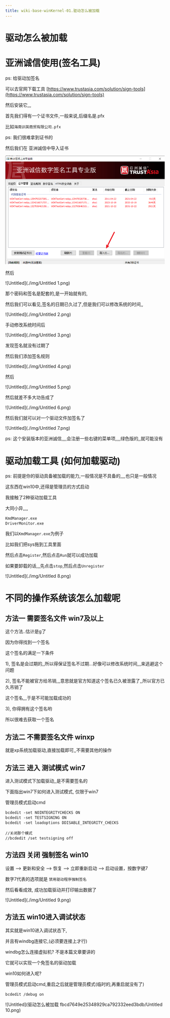 ```yaml
---
title: wiki-base-winKernel-01.驱动怎么被加载
---
```

# 驱动怎么被加载

# 亚洲诚信使用(签名工具)

ps: 给驱动加签名

可以去官网下载工具 [https://www.trustasia.com/solution/sign-tools](https://www.trustasia.com/solution/sign-tools)

然后安装它,,,

首先我们得有一个证书文件,一般来说,后缀名是.pfx

比如`海南训英商贸有限公司.pfx`

ps: 我们很难拿到证书的

然后我们在 亚洲诚信中导入证书

![Untitled](./img/Untitled.png)

然后

![Untitled](./img/Untitled 1.png)

那个密码和签名是配套的,是一开始就有的,

然后我们可以看见,签名的日期已久过了,但是我们可以修改系统的时间,,

![Untitled](./img/Untitled 2.png)

手动修改系统时间后

![Untitled](./img/Untitled 3.png)

发现签名就没有过期了

然后我们添加签名规则

![Untitled](./img/Untitled 4.png)

然后

![Untitled](./img/Untitled 5.png)

然后就差不多大功告成了

![Untitled](./img/Untitled 6.png)

然后我们就可以对一个驱动文件加签名了

![Untitled](./img/Untitled 7.png)

ps: 这个安装版本的亚洲诚信,,,,会注册一些右键的菜单项,,,,绿色版的,,就可能没有

# 驱动加载工具 (如何加载驱动)

ps: 前提是你的驱动具备被加载的能力,一般情况是不具备的,,,,也只是一般情况

这东西在win10中,还得是管理员的方式启动

我接触了2种驱动加载工具

大同小异,,,,

```
KmdManager.exe
DriverMonitor.exe
```

我们以`KmdManager.exe`为例子

比如我们把sys拖到工具里面

然后点击`Register`,然后点击`Run`就可以成功加载

如果要卸载的话,,,先点击`stop`,然后点击`Unregister`

![Untitled](./img/Untitled 8.png)

# 不同的操作系统该怎么加载呢

## 方法一 需要签名文件 win7及以上

这个方法..估计是g了

因为你得找到一个签名

这个签名的满足一下条件

1), 签名是会过期的,,所以得保证签名不过期...好像可以修改系统时间,,,来逃避这个问题

2), 签名不能被官方给吊销,,,意思就是官方知道这个签名已久被泄露了,,所以官方已久吊销了

这个签名,,,于是不可能加载成功的

3), 你得拥有这个签名哟

所以很难去获取一个签名

## 方法二 不需要签名文件 winxp

就是xp系统加载驱动,直接加载即可,,不需要其他的操作

## 方法三 进入 测试模式 win7

进入测试模式下加载驱动,,是不需要签名的

下面指出win7下如何进入测试模式, 仅限于win7

管理员模式启动cmd

```
bcdedit -set NOINTEGRITYCHECKS ON
bcdedit -set TESTSIGNING ON
bcdedit -set loadoptions DDISABLE_INTEGRITY_CHECKS

//关闭那个模式
//bcdedit /set testsigning off
```

## 方法四 关闭 强制签名 win10

设置 --> 更新和安全 --> 恢复 --> 立即重新启动 --> 启动设置，按数字键7

数字7代表的选项就是  `禁用驱动程序强制签名`

然后看看成效, 成功加载驱动并打印输出数据了

![Untitled](./img/Untitled 9.png)

## 方法五 win10进入调试状态

其实就是win10进入调试状态下,

并且有windbg连接它,(必须要连接上才行)

windbg怎么连接虚拟机? 不是本篇文章要讲的

它就可以实现一个免签名的驱动加载

win10如何进入呢?

管理员模式启动cmd,重启之后就是管理员模式(临时的,再重启就没有了)

```
bcdedit /debug on
```

![Untitled](驱动怎么被加载 fbcd7649e25348929ca792332eed3bdb/Untitled 10.png)